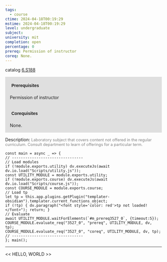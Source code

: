 ```yaml
---
tags:
  - course
ctime: 2024-04-18T00:19:29
mstime: 2024-04-18T00:19:29
level: undergraduate
subject: 
university: mit
completion: open
percentage: 0
prereq: Permission of instructor
coreq: None.
---
```


catalog [6.S188](http://student.mit.edu/catalog/m6e.html#6.S188)

<span style="display: block; padding: 15px; background-color: rgb(100, 100, 100, 0.2);"><font id="m_prereq3527_0" style="display: block; font-family: Arial, sans-serif; font-weight: bold; padding: 5px">Prerequisites</font><br><span id="prereq3527_0">Permission of instructor</span></span>
<span style="display: block; padding: 15px; background-color: rgb(100, 100, 100, 0.2);"><font id="m_coreq3527_0" style="display: block; font-family: Arial, sans-serif; font-weight: bold; padding: 5px">Corequisites</font><br><span id="coreq3527_0">None.</span></span>

<font style="">Description:</font>
<font style="color: grey; font-size: 0.8rem;">Laboratory subject that covers content not offered in the regular curriculum. Consult department to learn of offerings for a particular term.</font>

```dataviewjs
const main = async _ => {
// --------------------------------
// Load modules
if (!module.exports.utility) dv.executeJs(await dv.io.load("Scripts/utility.js"));
const UTILITY_MODULE = module.exports.utility;
if (!module.exports.course) dv.executeJs(await dv.io.load("Scripts/course.js"));
const COURSE_MODULE = module.exports.course;
// Load tp
let tp = this.app.plugins.getPlugin("templater-obsidian").templater.current_functions_object;
if (!tp) { dv.paragraph("<font style='color: red'>tp not loaded!</font>"); return; }
// Evaluate
await UTILITY_MODULE.waitForElements(`#m_prereq3527_0`, {timeout:5});
COURSE_MODULE.evaluate_req("3527_0", "prereq", UTILITY_MODULE, dv, tp);
COURSE_MODULE.evaluate_req("3527_0", "coreq", UTILITY_MODULE, dv, tp);
// --------------------------------
}; main();
```

---

<< HELLO, WORLD >>
